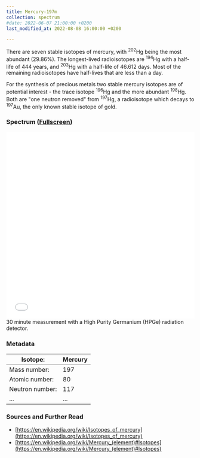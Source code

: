 ```yaml
---
title: Mercury-197m
collection: spectrum
#date: 2022-06-07 21:00:00 +0200
last_modified_at: 2022-08-08 16:00:00 +0200

---
```


There are seven stable isotopes of mercury, with <sup>202</sup>Hg being the most abundant (29.86%). The longest-lived radioisotopes are <sup>194</sup>Hg with a half-life of 444 years, and <sup>203</sup>Hg with a half-life of 46.612 days. Most of the remaining radioisotopes have half-lives that are less than a day.

For the synthesis of precious metals two stable mercury isotopes are of potential interest - the trace isotope <sup>196</sup>Hg and the more abundant <sup>198</sup>Hg. Both are "one neutron removed" from <sup>197</sup>Hg, a radioisotope which decays to <sup>197</sup>Au, the only known stable isotope of gold. 

### Spectrum ([Fullscreen](/assets/spectra/Hg-197m.html))

<iframe width="100%" height="500" src="/assets/spectra/Hg-197m.html" title="Hg-197m gamma spectrum" frameborder="0" allowfullscreen></iframe>
30 minute measurement with a High Purity Germanium (HPGe) radiation detector.

### Metadata

| Isotope: | Mercury |
| --- | --- |
| Mass number: | 197 |
| Atomic number: | 80 |
| Neutron number: | 117 |
| ... | ... |

### Sources and Further Read

- [https://en.wikipedia.org/wiki/Isotopes_of_mercury](https://en.wikipedia.org/wiki/Isotopes_of_mercury)
- [https://en.wikipedia.org/wiki/Mercury_(element)#Isotopes](https://en.wikipedia.org/wiki/Mercury_(element)#Isotopes)

